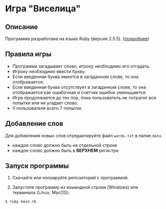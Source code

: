 # Игра "Виселица"

## Описание
Программа разработана на языке Ruby (версия 2.5.5). ([подробнее](https://en.wikipedia.org/wiki/Hangman_(game)))

## Правила игры
- Программа загадывает слово, игроку необходимо его отгадать.
- Игроку необходимо ввести букву.
- Если введенная буква имеется в загаданном слове, то она отображается.
- Если введенная буква отсутствует в загаданном слове, то она отображается как ошибочная и счетчик ошибок уменьшается.
- Игра продолжается до тех пор, пока пользователь не потратит все попытки или не угадает слово.
- У пользователя всего 7 попыток.

## Добавление слов
Для добавления новых слов отредактируйте файл ```words.txt``` в папке ```data```
- каждое слово должно быть на отдельной строке
- каждое слово должно быть в **ВЕРХНЕМ** регистре

## Запуск программы

1. Скачайте или клонируйте репозиторий с программой.

2. Запустите программу из командной строки (Windows) или терминала (Linux, MacOS):

```
$ ruby main.rb
```
